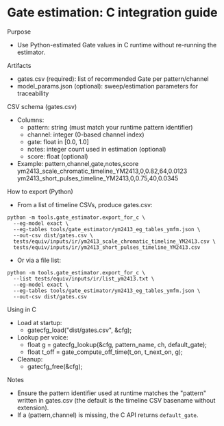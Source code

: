 # Gate estimation: C integration guide

Purpose
- Use Python-estimated Gate values in C runtime without re-running the estimator.

Artifacts
- gates.csv (required): list of recommended Gate per pattern/channel
- model_params.json (optional): sweep/estimation parameters for traceability

CSV schema (gates.csv)
- Columns:
  - pattern: string (must match your runtime pattern identifier)
  - channel: integer (0-based channel index)
  - gate: float in [0.0, 1.0]
  - notes: integer count used in estimation (optional)
  - score: float (optional)
- Example:
  pattern,channel,gate,notes,score
  ym2413_scale_chromatic_timeline_YM2413,0,0.82,64,0.0123
  ym2413_short_pulses_timeline_YM2413,0,0.75,40,0.0345

How to export (Python)
- From a list of timeline CSVs, produce gates.csv:
```
python -m tools.gate_estimator.export_for_c \
  --eg-model exact \
  --eg-tables tools/gate_estimator/ym2413_eg_tables_ymfm.json \
  --out-csv dist/gates.csv \
  tests/equiv/inputs/ir/ym2413_scale_chromatic_timeline_YM2413.csv \
  tests/equiv/inputs/ir/ym2413_short_pulses_timeline_YM2413.csv
```
- Or via a file list:
```
python -m tools.gate_estimator.export_for_c \
  --list tests/equiv/inputs/ir/list_ym2413.txt \
  --eg-model exact \
  --eg-tables tools/gate_estimator/ym2413_eg_tables_ymfm.json \
  --out-csv dist/gates.csv
```

Using in C
- Load at startup:
  - gatecfg_load("dist/gates.csv", &cfg);
- Lookup per voice:
  - float g = gatecfg_lookup(&cfg, pattern_name, ch, default_gate);
  - float t_off = gate_compute_off_time(t_on, t_next_on, g);
- Cleanup:
  - gatecfg_free(&cfg);

Notes
- Ensure the pattern identifier used at runtime matches the "pattern" written in gates.csv (the default is the timeline CSV basename without extension).
- If a (pattern,channel) is missing, the C API returns `default_gate`.